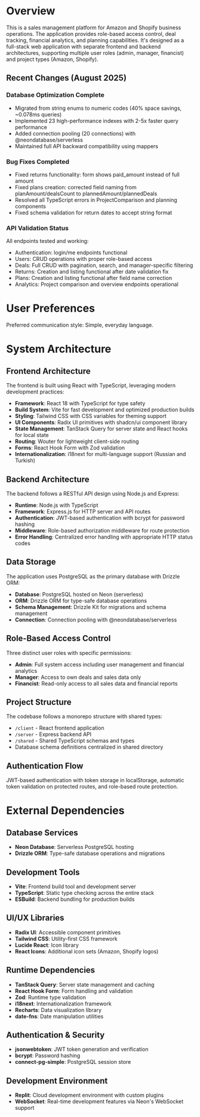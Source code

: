 # Overview

This is a sales management platform for Amazon and Shopify business operations. The application provides role-based access control, deal tracking, financial analytics, and planning capabilities. It's designed as a full-stack web application with separate frontend and backend architectures, supporting multiple user roles (admin, manager, financist) and project types (Amazon, Shopify).

## Recent Changes (August 2025)

### Database Optimization Complete
- Migrated from string enums to numeric codes (40% space savings, ~0.078ms queries)
- Implemented 23 high-performance indexes with 2-5x faster query performance  
- Added connection pooling (20 connections) with @neondatabase/serverless
- Maintained full API backward compatibility using mappers

### Bug Fixes Completed
- Fixed returns functionality: form shows paid_amount instead of full amount
- Fixed plans creation: corrected field naming from planAmount/dealsCount to plannedAmount/plannedDeals
- Resolved all TypeScript errors in ProjectComparison and planning components
- Fixed schema validation for return dates to accept string format

### API Validation Status
All endpoints tested and working:
- Authentication: login/me endpoints functional
- Users: CRUD operations with proper role-based access
- Deals: Full CRUD with pagination, search, and manager-specific filtering
- Returns: Creation and listing functional after date validation fix
- Plans: Creation and listing functional after field name correction
- Analytics: Project comparison and overview endpoints operational

# User Preferences

Preferred communication style: Simple, everyday language.

# System Architecture

## Frontend Architecture

The frontend is built using React with TypeScript, leveraging modern development practices:

- **Framework**: React 18 with TypeScript for type safety
- **Build System**: Vite for fast development and optimized production builds
- **Styling**: Tailwind CSS with CSS variables for theming support
- **UI Components**: Radix UI primitives with shadcn/ui component library
- **State Management**: TanStack Query for server state and React hooks for local state
- **Routing**: Wouter for lightweight client-side routing
- **Forms**: React Hook Form with Zod validation
- **Internationalization**: i18next for multi-language support (Russian and Turkish)

## Backend Architecture

The backend follows a RESTful API design using Node.js and Express:

- **Runtime**: Node.js with TypeScript
- **Framework**: Express.js for HTTP server and API routes
- **Authentication**: JWT-based authentication with bcrypt for password hashing
- **Middleware**: Role-based authorization middleware for route protection
- **Error Handling**: Centralized error handling with appropriate HTTP status codes

## Data Storage

The application uses PostgreSQL as the primary database with Drizzle ORM:

- **Database**: PostgreSQL hosted on Neon (serverless)
- **ORM**: Drizzle ORM for type-safe database operations
- **Schema Management**: Drizzle Kit for migrations and schema management
- **Connection**: Connection pooling with @neondatabase/serverless

## Role-Based Access Control

Three distinct user roles with specific permissions:
- **Admin**: Full system access including user management and financial analytics
- **Manager**: Access to own deals and sales data only
- **Financist**: Read-only access to all sales data and financial reports

## Project Structure

The codebase follows a monorepo structure with shared types:
- `/client` - React frontend application
- `/server` - Express backend API
- `/shared` - Shared TypeScript schemas and types
- Database schema definitions centralized in shared directory

## Authentication Flow

JWT-based authentication with token storage in localStorage, automatic token validation on protected routes, and role-based route protection.

# External Dependencies

## Database Services
- **Neon Database**: Serverless PostgreSQL hosting
- **Drizzle ORM**: Type-safe database operations and migrations

## Development Tools
- **Vite**: Frontend build tool and development server
- **TypeScript**: Static type checking across the entire stack
- **ESBuild**: Backend bundling for production builds

## UI/UX Libraries
- **Radix UI**: Accessible component primitives
- **Tailwind CSS**: Utility-first CSS framework
- **Lucide React**: Icon library
- **React Icons**: Additional icon sets (Amazon, Shopify logos)

## Runtime Dependencies
- **TanStack Query**: Server state management and caching
- **React Hook Form**: Form handling and validation
- **Zod**: Runtime type validation
- **i18next**: Internationalization framework
- **Recharts**: Data visualization library
- **date-fns**: Date manipulation utilities

## Authentication & Security
- **jsonwebtoken**: JWT token generation and verification
- **bcrypt**: Password hashing
- **connect-pg-simple**: PostgreSQL session store

## Development Environment
- **Replit**: Cloud development environment with custom plugins
- **WebSocket**: Real-time development features via Neon's WebSocket support